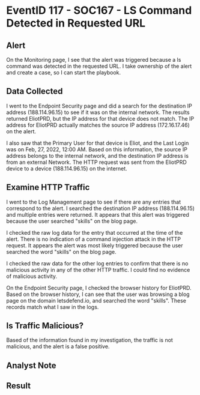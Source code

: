# EventID 117 - SOC167 - LS Command Detected in Requested URL
## Alert

On the Monitoring page, I see that the alert was triggered because a ls command was detected in the requested URL. I take ownership of the alert and create a case, so I can start the playbook.

## Data Collected

I went to the Endpoint Security page and did a search for the destination IP address (188.114.96.15) to see if it was on the internal network. The results returned EliotPRD, but the IP address for that device does not match. The IP address for EliotPRD actually matches the source IP address (172.16.17.46) on the alert. 

I also saw that the Primary User for that device is Eliot, and the Last Login was on Feb, 27, 2022, 12:00 AM. Based on this information, the source IP address belongs to the internal network, and the destination IP address is from an external Network. The HTTP request was sent from the EliotPRD device to a device (188.114.96.15) on the internet.

## Examine HTTP Traffic

I went to the Log Management page to see if there are any entries that correspond to the alert. I searched the destination IP address (188.114.96.15) and multiple entries were returned. It appears that this alert was triggered because the user searched "skills" on the blog page.

I checked the raw log data for the entry that occurred at the time of the alert. There is no indication of a command injection attack in the HTTP request. It appears the alert was most likely triggered because the user searched the word "skills" on the blog page.

I checked the raw data for the other log entries to confirm that there is no malicious activity in any of the other HTTP traffic. I could find no evidence of malicious activity.

On the Endpoint Security page, I checked the browser history for EliotPRD. Based on the browser history, I can see that the user was browsing a blog page on the domain letsdefend.io, and searched the word "skills". These records match what I saw in the logs.

## Is Traffic Malicious?

Based of the information found in my investigation, the traffic is not malicious, and the alert is a false positive.

## Analyst Note

## Result
